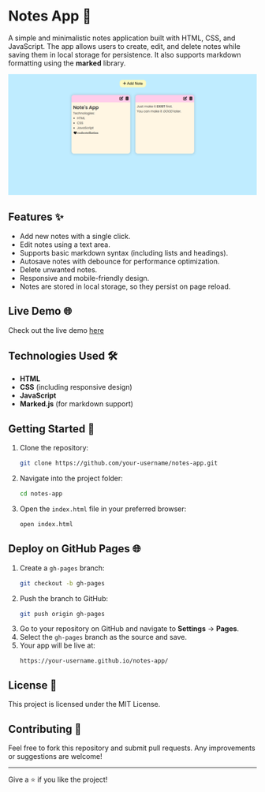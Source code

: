# Notes App 📒

A simple and minimalistic notes application built with HTML, CSS, and JavaScript. The app allows users to create, edit, and delete notes while saving them in local storage for persistence. It also supports markdown formatting using the **marked** library.

![Screenshot of the Notes App](./images/screenshot.png)

## Features ✨
- Add new notes with a single click.
- Edit notes using a text area.
- Supports basic markdown syntax (including lists and headings).
- Autosave notes with debounce for performance optimization.
- Delete unwanted notes.
- Responsive and mobile-friendly design.
- Notes are stored in local storage, so they persist on page reload.

## Live Demo 🌐
Check out the live demo [here](https://codestellatixn.github.io/js-notes-app/)

## Technologies Used 🛠️
- **HTML**
- **CSS** (including responsive design)
- **JavaScript**
- **Marked.js** (for markdown support)

## Getting Started 🚀
1. Clone the repository:
   ```bash
   git clone https://github.com/your-username/notes-app.git
   ```
2. Navigate into the project folder:
   ```bash
   cd notes-app
   ```
3. Open the `index.html` file in your preferred browser:
   ```bash
   open index.html
   ```

## Deploy on GitHub Pages 🌐
1. Create a `gh-pages` branch:
   ```bash
   git checkout -b gh-pages
   ```
2. Push the branch to GitHub:
   ```bash
   git push origin gh-pages
   ```
3. Go to your repository on GitHub and navigate to **Settings** → **Pages**.
4. Select the `gh-pages` branch as the source and save.
5. Your app will be live at:
   ```
   https://your-username.github.io/notes-app/
   ```

## License 📝
This project is licensed under the MIT License.

## Contributing 🤝
Feel free to fork this repository and submit pull requests. Any improvements or suggestions are welcome!

---
Give a ⭐ if you like the project!

